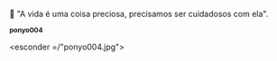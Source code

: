 🌷 "A vida é uma coisa preciosa, precisamos ser cuidadosos com ela".

 <td align="center"><a href="http://www.ghibli.jp/gallery/ponyo004.jpg"><img src="http://www.ghibli.jp/gallery/ponyo004.jpg"  alt=""/><br /><sub><b>ponyo004</b></sub></a></td>

<esconder =/"ponyo004.jpg">